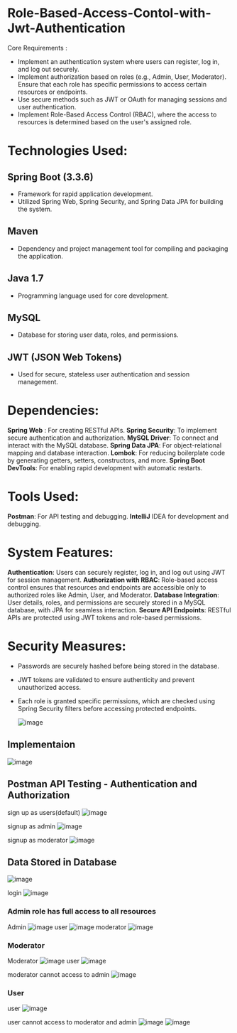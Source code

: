 # Role-Based-Access-Contol-with-Jwt-Authentication
Core Requirements : 
- Implement an authentication system where users can register, log in, and log out securely.
- Implement authorization based on roles (e.g., Admin, User, Moderator). Ensure that each role has specific permissions to access certain resources or endpoints.
- Use secure methods such as JWT or OAuth for managing sessions and user authentication.
- Implement Role-Based Access Control (RBAC), where the access to resources is determined based on the user's assigned role.

# Technologies Used:
## Spring Boot (3.3.6)
- Framework for rapid application development.
- Utilized Spring Web, Spring Security, and Spring Data JPA for building the system.
## Maven
- Dependency and project management tool for compiling and packaging the application.
## Java 1.7
- Programming language used for core development.
## MySQL
- Database for storing user data, roles, and permissions.
## JWT (JSON Web Tokens)
- Used for secure, stateless user authentication and session management.

# Dependencies:
**Spring Web**  : For creating RESTful APIs.
**Spring Security**: To implement secure authentication and authorization.
**MySQL Driver**: To connect and interact with the MySQL database.
**Spring Data JPA**: For object-relational mapping and database interaction.
**Lombok**: For reducing boilerplate code by generating getters, setters, constructors, and more.
**Spring Boot DevTools**: For enabling rapid development with automatic restarts.

# Tools Used:
**Postman**: For API testing and debugging.
**IntelliJ** IDEA for development and debugging.

# System Features:
**Authentication**:
    Users can securely register, log in, and log out using JWT for session management.
**Authorization with RBAC**:
    Role-based access control ensures that resources and endpoints are accessible only to authorized roles like Admin, User, and Moderator.
**Database Integration**:
    User details, roles, and permissions are securely stored in a MySQL database, with JPA for seamless interaction.
**Secure API Endpoints**:
    RESTful APIs are protected using JWT tokens and role-based permissions.

# Security Measures:
- Passwords are securely hashed before being stored in the database.
- JWT tokens are validated to ensure authenticity and prevent unauthorized access.
- Each role is granted specific permissions, which are checked using Spring Security filters before accessing protected endpoints.

  ![image](https://github.com/user-attachments/assets/18d22d06-0958-4583-b8b9-50805651bc4a)
  
## Implementaion 
![image](https://github.com/user-attachments/assets/e9708894-d17f-4ce3-985f-2c69faed52de)


## Postman API Testing - Authentication and Authorization
sign up as users(default)
![image](https://github.com/user-attachments/assets/a797d7e7-4b41-414d-87d0-bfed458d382e)

signup as admin
![image](https://github.com/user-attachments/assets/b6b35296-1885-4311-9689-1fa2db4e5a48)

signup as moderator
![image](https://github.com/user-attachments/assets/86513df8-8b94-44cb-bc4c-ab84ecbc46c6)

## Data Stored in Database
![image](https://github.com/user-attachments/assets/262bcc51-f307-4749-a563-a5fd42853ca9)


login 
![image](https://github.com/user-attachments/assets/42aa9e28-6240-495e-b965-86edc37df5fa)


### Admin role has full access to all resources
Admin 
![image](https://github.com/user-attachments/assets/10a1c24f-2441-480a-b0c3-9c7ec933c144)
user
![image](https://github.com/user-attachments/assets/756f9cca-5798-421a-9500-cbc22b815f82)
moderator
![image](https://github.com/user-attachments/assets/0c640620-e10b-411e-9761-c6e9c4e1d986)




### Moderator 
Moderator
![image](https://github.com/user-attachments/assets/e1adeb57-cb34-46c1-bfab-af6eb0a687ab)
user
![image](https://github.com/user-attachments/assets/9bb6dbfc-6bc1-427f-80d4-0463395ee0cb)

moderator cannot access to admin
![image](https://github.com/user-attachments/assets/e454f35a-4dbb-4216-8346-b5deb1ce20fd)


### User
user 
![image](https://github.com/user-attachments/assets/10c1873e-0c50-47c7-84ba-75af2b292b21)

user cannot access to moderator and admin 
![image](https://github.com/user-attachments/assets/5db43b20-60ca-4be4-b28a-205eba6866f7)
![image](https://github.com/user-attachments/assets/33061f6b-78c3-4e4f-b677-1d870bc9b96e)







